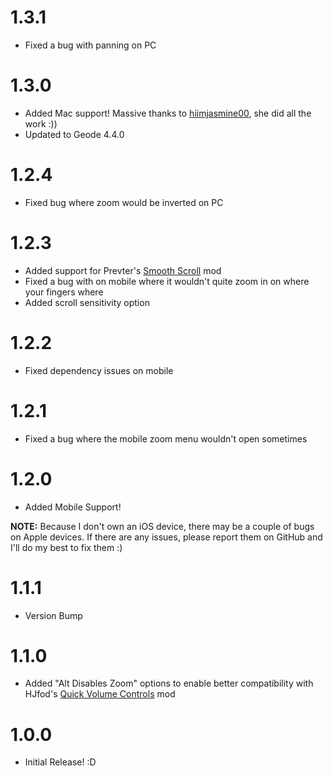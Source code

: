 # 1.3.1
- Fixed a bug with panning on PC

# 1.3.0
- Added Mac support! Massive thanks to [hiimjasmine00](https://github.com/hiimjasmine00), she did all the work :))
- Updated to Geode 4.4.0

# 1.2.4
- Fixed bug where zoom would be inverted on PC

# 1.2.3
- Added support for Prevter's [Smooth Scroll](mod:prevter.smooth-scroll) mod
- Fixed a bug with on mobile where it wouldn't quite zoom in on where your fingers where
- Added scroll sensitivity option

# 1.2.2
- Fixed dependency issues on mobile

# 1.2.1
- Fixed a bug where the mobile zoom menu wouldn't open sometimes

# 1.2.0
- Added Mobile Support!


**NOTE:** Because I don't own an iOS device, there may be a couple of bugs on Apple devices.
If there are any issues, please report them on GitHub and I'll do my best to fix them :)

# 1.1.1
- Version Bump

# 1.1.0
- Added "Alt Disables Zoom" options to enable better compatibility with HJfod's [Quick Volume Controls](mod:hjfod.quick-volume-controls) mod

# 1.0.0
- Initial Release! :D